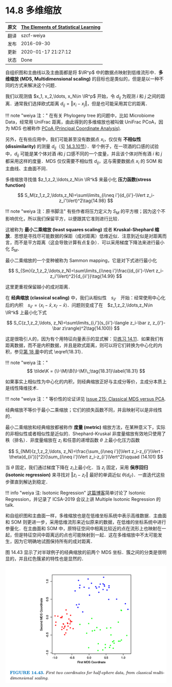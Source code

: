 # 14.8 多维缩放

| 原文   | [The Elements of Statistical Learning](https://web.stanford.edu/~hastie/ElemStatLearn/printings/ESLII_print12.pdf#page=589) |
| ---- | ---------------------------------------- |
| 翻译   | szcf-weiya                               |
| 发布 | 2016-09-30 |
|更新|2020-01-17 21:27:12|
|状态|Done|

自组织图和主曲线以及主曲面都是将 $\IR^p$ 中的数据点映射到低维流形中．**多维缩放 (MDS, Multidimensional scaling)** 的目标也是类似的，但是是以一种不同的方式来解决这个问题．

我们以观测值 $x_1, x_2,\ldots, x_N\in \IR^p$ 开始，令 $d_{ij}$ 为观测 $i$ 和 $j$ 之间的距离．通常我们选择欧式距离 $d_{ij}=\Vert x_i-x_j\Vert$，但是也可能采用其它的距离．

!!! note "weiya 注："
    在有关 Phylogeny tree 的问题中，比如 Microbiome Data，经常用 UniFrac 距离，由此得到的多维缩放也被叫做 UniFrac PCoA，因为 MDS 也被称作 [PCoA (Principal Coordinate Analysis)](https://en.wikipedia.org/wiki/Multidimensional_scaling).

另外，在有些应用中，我们可能甚至没有数据点 $x_i$，仅仅有 **不相似性 (dissimilarity)** 的测量 $d_{ij}$（见 [14.3.10节](14.3-Cluster-Analysis/index.html)）．举个例子，在一项酒的口感的试验中，$d_{ij}$ 可能是某个体对酒 $i$和 $j$ 口感不同的一个度量，并且该个体对所有酒 $i$ 和 $j$ 都采用这样的度量．MDS 仅仅需要不相似性 $d_{ij}$，这与需要数据点 $x_i$ 的 SOM 和主曲线、主曲面不同．

多维缩放寻找值 $z_1,z_2,\ldots,z_N\in \IR^k$ 来最小化 **压力函数(stress function)**

$$
S_M(z_1,z_2,\ldots,z_N)=\sum\limits_{i\neq i'}(d_{ii'}-\Vert z_i-z_i'\Vert)^2\tag{14.98}
$$

!!! note "weiya 注：原书脚注"
    有些作者将压力定义为 $S_M$ 的平方根；因为这个不影响优化，所以我们保留平方，以便跟其它准则进行比较．

这被称为 **最小二乘缩放 (least squares scaling)** 或者 **Kruskal-Shephard 缩放**．思想是寻找尽可能数据的保距（成对距离）低维近似．注意到近似是对距离而言，而不是平方距离（这会导致计算有点复杂）．可以采用梯度下降法来进行最小化 $S_M$．

最小二乘缩放的一个变种被称为 Sammon mapping，它是对下式进行最小化

$$
S_{Sm}(z_1,z_2,\ldots,z_N)=\sum\limits_{i\neq i'}\frac{(d_{ii'}-\Vert z_i-z_i'\Vert)^2}{d_{ii'}}\tag{14.99}
$$

这里更重视保留越小的成对距离．

在 **经典缩放 (classical scaling)** 中，我们从相似性　$s_{ii'}$　开始：经常使用中心化后的内积　$s_{ii'}=\langle x_i-\bar x,x_{i'}-\bar x\rangle$．问题则变成了在　$z_1,z_2,\ldots,z_N\in \IR^k$ 上最小化下式

$$
S_C(z_1,z_2,\ldots, z_N)=\sum\limits_{i,i'}(s_{ii'}-\langle z_i-\bar z, z_{i'}-\bar z\rangle)^2\tag{14.100)}
$$

这是很吸引人的，因为有个用特征向量表示的显式解：见[练习 14.11](https://github.com/szcf-weiya/ESL-CN/issues/203)．如果我们有距离数据，而不是内积数据，并且是欧式距离，则可以将它们转换为中心化的内积，参见[第 18 章](/18-High-Dimensional-Problems/18.5-Classification-When-Features-are-Unavailable/index.html)中的式 \eqref{18.31}．

!!! note "weiya 注："
    $$
    \tilde\K = (\I-\M)\B(\I-\M)\,;\tag{18.31}\label{18.31}
    $$

如果事实上相似性为中心化的内积，则经典缩放正好与主成分等价，主成分本质上是线性降维技术．

!!! note "weiya 注："
    等价性的论证详见 [Issue 215: Classical MDS versus PCA](https://github.com/szcf-weiya/ESL-CN/issues/215).

经典缩放不等价于最小二乘缩放；它们的损失函数不同，并且映射可以是非线性的．

最小二乘缩放和经典缩放都被称作 **度量 (metric)** 缩放方法，在某种意义下，实际的非相似性或者相似性是近似的．Shephard-Kruskal 非度量缩放有效地只使用了秩（排名）．非度量缩放在 $z_i$ 和任意的递增函数 $\theta$ 上最小化压力函数

$$
S_{NM}(z_1,z_2,\ldots, z_N)=\frac{\sum_{i\neq i'}[\Vert z_i-z_{i'}\Vert - \theta(d_{ii'})]^2}{\sum_{i\neq i'}\Vert z_i-z_{i'}\Vert^2}\qquad (14.101)
$$

当 $\theta$ 固定，我们通过梯度下降在 $z_i$上最小化．当 $z_i$ 固定，采用 **保序回归 (isotonic regression)** 来寻找对 $\Vert z_i-z_{i'}\Vert$ 最好的单调近似 $\theta(d_{ii'})$．一直迭代这些步骤直到解达到稳定．

!!! info "weiya 注: Isotonic Regression"
    [这篇博客](https://stats.hohoweiya.xyz/2020/02/20/multiple-isotonic-regression/)简单讨论了 Isotonic Regression，并记录了 ICSA-2019 会议上讲 Multiple Isotonic Regression 的 talk.

和自组织图和主曲面一样，多维缩放也是在低维坐标系统中表示高维数据．主曲面和 SOM 则更进一步，采用低维流形来近似原来的数据，在低维的坐标系统中进行参量化．在主曲面和 SOM 中，原特征空间中相离比较近的点在流形上也映射在一起，但是特征空间中距离远的点也可能映射到一起．这在多维缩放中不太可能发生，因为它明确地试图保持所有的成对距离．

图 14.43 显示了对半球例子的经典缩放的前两个 MDS 坐标．簇之间的分类是很明显的，并且红色簇紧的特性也是显然的．

![](../img/14/fig14.43.png)
